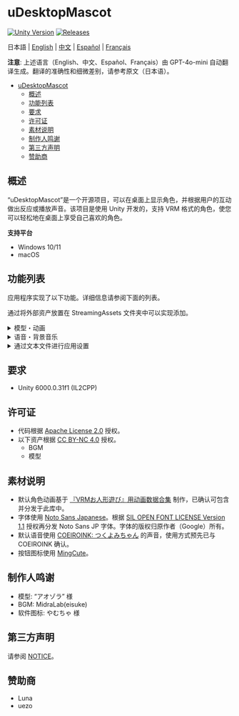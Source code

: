 # uDesktopMascot

[![Unity Version](https://img.shields.io/badge/Unity-6000.0%2B-blueviolet?logo=unity)](https://unity.com/releases/editor/archive)
[![Releases](https://img.shields.io/github/release/MidraLab/uDesktopMascot.svg)](https://github.com/MidraLab/uDesktopMascot/releases)

日本語 | [English](README_EN.md) | [中文](README_CN.md) | [Español](README_ES.md) | [Français](README_FR.md)

**注意**: 上述语言（English、中文、Español、Français）由 GPT-4o-mini 自动翻译生成。翻译的准确性和细微差别，请参考原文（日本语）。

<!-- TOC -->
* [uDesktopMascot](#udesktopmascot)
  * [概述](#概述)
  * [功能列表](#功能列表)
  * [要求](#要求)
  * [许可证](#许可证)
  * [素材说明](#素材说明)
  * [制作人鸣谢](#制作人鸣谢)
  * [第三方声明](#第三方声明)
  * [赞助商](#赞助商)
<!-- TOC -->

## 概述

“uDesktopMascot”是一个开源项目，可以在桌面上显示角色，并根据用户的互动做出反应或播放声音。该项目是使用 Unity 开发的，支持 VRM 格式的角色，使您可以轻松地在桌面上享受自己喜欢的角色。

**支持平台**
* Windows 10/11
* macOS

## 功能列表

应用程序实现了以下功能。详细信息请参阅下面的列表。

通过将外部资产放置在 StreamingAssets 文件夹中可以实现添加。

<details>

<summary>模型・动画</summary>
* 读取并显示放置在 StreamingAssets 中的任意模型文件。
  * 支持 VRM(1.x, 0.x) 格式的模型。
  * 支持 GLB/GLTF 格式的模型。

</details>

<details>

<summary>语音・背景音乐</summary>
* 读取并播放放置在 SteamingAssets/Voice/ 中的音频文件。如果有多个文件，则随机播放。
  * 点击时播放的音频来自 StreamingAssets/Voice/Click/ 中的音频文件。
* 读取并播放放置在 SteamingAssets/BGM/ 中的音乐文件。如果有多个文件，则随机播放。
* 添加角色的默认语音
  * 默认语音使用的是 [COEIROINK: つくよみちゃん](https://coeiroink.com/character/audio-character/tsukuyomi-chan) 的声音。
  * 在应用启动时、应用退出时、点击时播放。

</details>

<details>

<summary>通过文本文件进行应用设置</summary>
可以通过 application_settings.txt 文件修改应用程序的设置。

设置文件的结构如下所示：

```txt
[Character]
ModelPath=default.vrm
TexturePaths=test.png
Scale=3
PositionX=0
PositionY=0
PositionZ=0
RotationX=0
RotationY=0
RotationZ=0

[Sound]
VoiceVolume=1
BGMVolume=0.5
SEVolume=1

[Display]
Opacity=1
AlwaysOnTop=True

[Performance]
TargetFrameRate=60
QualityLevel=2
```

</details>

## 要求
* Unity 6000.0.31f1 (IL2CPP)

## 许可证
* 代码根据 [Apache License 2.0](LICENSE) 授权。
* 以下资产根据 [CC BY-NC 4.0](https://creativecommons.org/licenses/by-nc/4.0/) 授权。
  * BGM
  * 模型

## 素材说明
* 默认角色动画基于 [『VRMお人形遊び』用动画数据合集](https://fumi2kick.booth.pm/items/1655686) 制作，已确认可包含并分发于此库中。
* 字体使用 [Noto Sans Japanese](https://fonts.google.com/noto/specimen/Noto+Sans+JP?lang=ja_Jpan)。根据 [SIL OPEN FONT LICENSE Version 1.1](https://fonts.google.com/noto/specimen/Noto+Sans+JP/license?lang=ja_Jpan) 授权再分发 Noto Sans JP 字体。字体的版权归原作者（Google）所有。
* 默认语音使用 [COEIROINK: つくよみちゃん](https://coeiroink.com/character/audio-character/tsukuyomi-chan) 的声音，使用方式预先已与 COEIROINK 确认。
* 按钮图标使用 [MingCute](https://github.com/MidraLab/MingCute)。

## 制作人鸣谢
* 模型: “アオゾラ” 様
* BGM: MidraLab(eisuke)
* 软件图标: やむちゃ 様

## 第三方声明

请参阅 [NOTICE](./NOTICE.md)。

## 赞助商
- Luna
- uezo